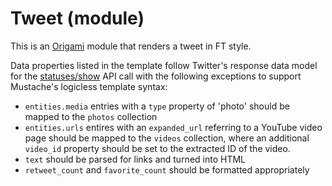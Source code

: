 # Tweet (module)

This is an [Origami](http://origami.ft.com) module that renders a tweet in FT style.

Data properties listed in the template follow Twitter's response data model for the [statuses/show](https://dev.twitter.com/docs/api/1.1/get/statuses/show/%3Aid) API call with the following exceptions to support Mustache's logicless template syntax:

* `entities.media` entries with a `type` property of 'photo' should be mapped to the `photos` collection
* `entities.urls` entires with an `expanded_url` referring to a YouTube video page should be mapped to the `videos` collection, where an additional `video_id` property should be set to the extracted ID of the video.
* `text` should be parsed for links and turned into HTML
* `retweet_count` and `favorite_count` should be formatted appropriately
